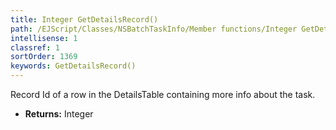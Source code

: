 ```yaml
---
title: Integer GetDetailsRecord()
path: /EJScript/Classes/NSBatchTaskInfo/Member functions/Integer GetDetailsRecord()
intellisense: 1
classref: 1
sortOrder: 1369
keywords: GetDetailsRecord()
---
```



Record Id of a row in the DetailsTable containing more info about the task.



* **Returns:** Integer


